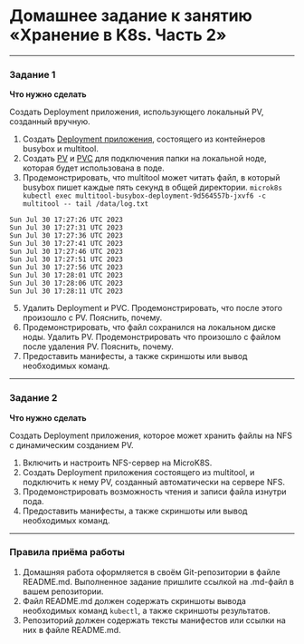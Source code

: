 # Домашнее задание к занятию «Хранение в K8s. Часть 2»

------

### Задание 1

**Что нужно сделать**

Создать Deployment приложения, использующего локальный PV, созданный вручную.

1. Создать [Deployment приложения](https://github.com/omega-pasha/kuber-homeworks/blob/main/2.2/netology-deployment.yaml), состоящего из контейнеров busybox и multitool.
2. Создать [PV](https://github.com/omega-pasha/kuber-homeworks/blob/main/2.2/netology-pv.yaml) и [PVC](https://github.com/omega-pasha/kuber-homeworks/blob/main/2.2/netology-pvc.yaml) для подключения папки на локальной ноде, которая будет использована в поде.
3. Продемонстрировать, что multitool может читать файл, в который busybox пишет каждые пять секунд в общей директории.
`microk8s kubectl exec multitool-busybox-deployment-9d564557b-jxvf6 -c multitool -- tail /data/log.txt`
```
Sun Jul 30 17:27:26 UTC 2023
Sun Jul 30 17:27:31 UTC 2023
Sun Jul 30 17:27:36 UTC 2023
Sun Jul 30 17:27:41 UTC 2023
Sun Jul 30 17:27:46 UTC 2023
Sun Jul 30 17:27:51 UTC 2023
Sun Jul 30 17:27:56 UTC 2023
Sun Jul 30 17:28:01 UTC 2023
Sun Jul 30 17:28:06 UTC 2023
Sun Jul 30 17:28:11 UTC 2023
```
5. Удалить Deployment и PVC. Продемонстрировать, что после этого произошло с PV. Пояснить, почему.
6. Продемонстрировать, что файл сохранился на локальном диске ноды. Удалить PV.  Продемонстрировать что произошло с файлом после удаления PV. Пояснить, почему.
5. Предоставить манифесты, а также скриншоты или вывод необходимых команд.

------

### Задание 2

**Что нужно сделать**

Создать Deployment приложения, которое может хранить файлы на NFS с динамическим созданием PV.

1. Включить и настроить NFS-сервер на MicroK8S.
2. Создать Deployment приложения состоящего из multitool, и подключить к нему PV, созданный автоматически на сервере NFS.
3. Продемонстрировать возможность чтения и записи файла изнутри пода. 
4. Предоставить манифесты, а также скриншоты или вывод необходимых команд.

------

### Правила приёма работы

1. Домашняя работа оформляется в своём Git-репозитории в файле README.md. Выполненное задание пришлите ссылкой на .md-файл в вашем репозитории.
2. Файл README.md должен содержать скриншоты вывода необходимых команд `kubectl`, а также скриншоты результатов.
3. Репозиторий должен содержать тексты манифестов или ссылки на них в файле README.md.
